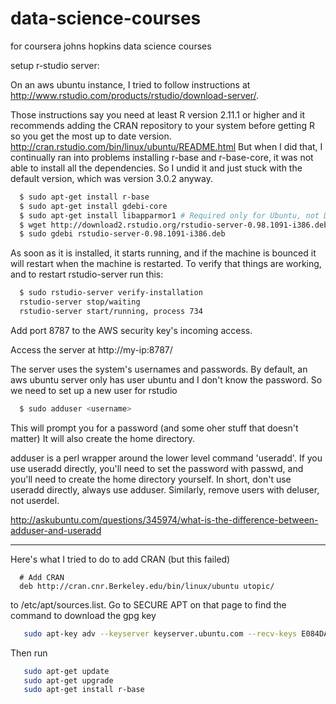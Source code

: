 data-science-courses
====================

for coursera johns hopkins data science courses

setup r-studio server:

On an aws ubuntu instance, I tried to follow instructions at
http://www.rstudio.com/products/rstudio/download-server/.

Those instructions say you need at least R version 2.11.1 or higher
and it recommends adding the CRAN repository to your system before
getting R so you get the most up to date version.
   http://cran.rstudio.com/bin/linux/ubuntu/README.html
But when I did that, I continually ran into problems installing r-base
and r-base-core, it was not able to install all the dependencies.
So I undid it and just stuck with the default version, which was
version 3.0.2 anyway.

```bash
  $ sudo apt-get install r-base
  $ sudo apt-get install gdebi-core
  $ sudo apt-get install libapparmor1 # Required only for Ubuntu, not Debian
  $ wget http://download2.rstudio.org/rstudio-server-0.98.1091-i386.deb
  $ sudo gdebi rstudio-server-0.98.1091-i386.deb
```

As soon as it is installed, it starts running, and if the machine is bounced
it will restart when the machine is restarted.  To verify that things are
working, and to restart rstudio-server run this:

```bash
  $ sudo rstudio-server verify-installation
  rstudio-server stop/waiting
  rstudio-server start/running, process 734
```

Add port 8787 to the AWS security key's incoming access.

Access the server at http://my-ip:8787/

The server uses the system's usernames and passwords.  By default,
an aws ubuntu server only has user ubuntu and I don't know the
password.  So we need to set up a new user for rstudio

```bash
  $ sudo adduser <username>
```

This will prompt you for a password (and some oher stuff that doesn't matter)
It will also create the home directory.

adduser is a perl wrapper around the lower level command 'useradd'.  If
you use useradd directly, you'll need to set the password with passwd,
and you'll need to create the home directory yourself.  In short, don't
use useradd directly, always use adduser.  Similarly, remove users with
deluser, not userdel.

http://askubuntu.com/questions/345974/what-is-the-difference-between-adduser-and-useradd

----

Here's what I tried to do to add CRAN (but this failed)

```
  # Add CRAN
  deb http://cran.cnr.Berkeley.edu/bin/linux/ubuntu utopic/
```

to /etc/apt/sources.list.  Go to SECURE APT on that page to find the command to download the gpg key

```bash
   sudo apt-key adv --keyserver keyserver.ubuntu.com --recv-keys E084DAB9
```

Then run

```bash
   sudo apt-get update
   sudo apt-get upgrade
   sudo apt-get install r-base
```
